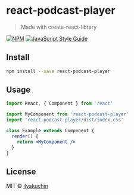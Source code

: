 # react-podcast-player

> Made with create-react-library

[![NPM](https://img.shields.io/npm/v/react-podcast-player.svg)](https://www.npmjs.com/package/react-podcast-player) [![JavaScript Style Guide](https://img.shields.io/badge/code_style-standard-brightgreen.svg)](https://standardjs.com)

## Install

```bash
npm install --save react-podcast-player
```

## Usage

```jsx
import React, { Component } from 'react'

import MyComponent from 'react-podcast-player'
import 'react-podcast-player/dist/index.css'

class Example extends Component {
  render() {
    return <MyComponent />
  }
}
```

## License

MIT © [ilyakuchin](https://github.com/ilyakuchin)
